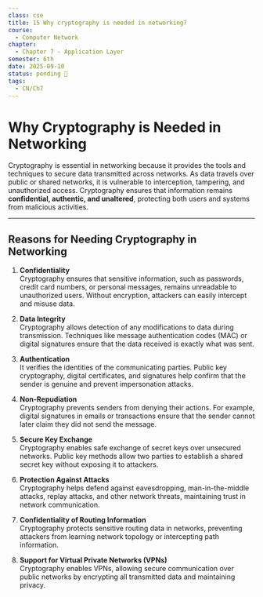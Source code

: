 ```yaml
---
class: cse
title: 15 Why cryptography is needed in networking?
course:
  - Computer Network
chapter:
  - Chapter 7 - Application Layer
semester: 6th
date: 2025-09-10
status: pending 🛑
tags:
  - CN/Ch7
---
```

# Why Cryptography is Needed in Networking

Cryptography is essential in networking because it provides the tools and techniques to secure data transmitted across networks. As data travels over public or shared networks, it is vulnerable to interception, tampering, and unauthorized access. Cryptography ensures that information remains **confidential, authentic, and unaltered**, protecting both users and systems from malicious activities.

---

## Reasons for Needing Cryptography in Networking

1. **Confidentiality**  
    Cryptography ensures that sensitive information, such as passwords, credit card numbers, or personal messages, remains unreadable to unauthorized users. Without encryption, attackers can easily intercept and misuse data.
    
2. **Data Integrity**  
    Cryptography allows detection of any modifications to data during transmission. Techniques like message authentication codes (MAC) or digital signatures ensure that the data received is exactly what was sent.
    
3. **Authentication**  
    It verifies the identities of the communicating parties. Public key cryptography, digital certificates, and signatures help confirm that the sender is genuine and prevent impersonation attacks.
    
4. **Non-Repudiation**  
    Cryptography prevents senders from denying their actions. For example, digital signatures in emails or transactions ensure that the sender cannot later claim they did not send the message.
    
5. **Secure Key Exchange**  
    Cryptography enables safe exchange of secret keys over unsecured networks. Public key methods allow two parties to establish a shared secret key without exposing it to attackers.
    
6. **Protection Against Attacks**  
    Cryptography helps defend against eavesdropping, man-in-the-middle attacks, replay attacks, and other network threats, maintaining trust in network communication.
    
7. **Confidentiality of Routing Information**  
    Cryptography protects sensitive routing data in networks, preventing attackers from learning network topology or intercepting path information.
    
8. **Support for Virtual Private Networks (VPNs)**  
    Cryptography enables VPNs, allowing secure communication over public networks by encrypting all transmitted data and maintaining privacy.